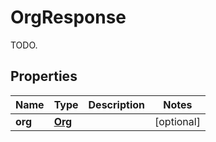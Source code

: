 

# OrgResponse

TODO.
## Properties

Name | Type | Description | Notes
------------ | ------------- | ------------- | -------------
**org** | [**Org**](Org.md) |  |  [optional]



